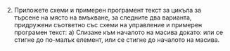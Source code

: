 2. Приложете схеми и примерен програмент текст за цикъла за търсене на място на
вмъкване, за следните два варианта, придружени съответно със схеми на управление и
примерен програмен текст:
а) Слизане към началото на масива докато: или се стигне до по-малък елемент, или се
стигне до началото на масива.
